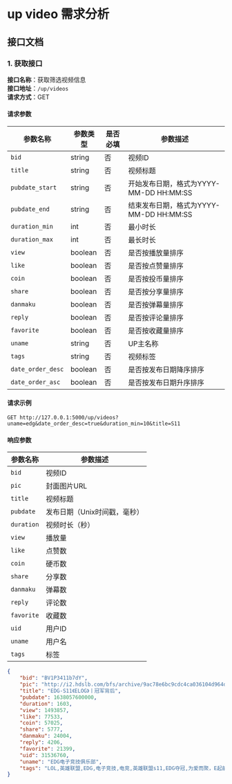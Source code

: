 # up video 需求分析

## 接口文档

### 1. 获取接口
**接口名称**：获取筛选视频信息  
**接口地址**：`/up/videos`  
**请求方式**：GET  

#### 请求参数

| 参数名称          | 参数类型 | 是否必填 | 参数描述                   |
|-------------------|----------|----------|----------------------------|
| `bid`             | string   | 否       | 视频ID                     |
| `title`           | string   | 否       | 视频标题                   |
| `pubdate_start`   | string   | 否       | 开始发布日期，格式为YYYY-MM-DD HH:MM:SS |
| `pubdate_end`     | string   | 否       | 结束发布日期，格式为YYYY-MM-DD HH:MM:SS |
| `duration_min`    | int      | 否       | 最小时长                   |
| `duration_max`    | int      | 否       | 最长时长                   |
| `view`            | boolean  | 否       | 是否按播放量排序           |
| `like`            | boolean  | 否       | 是否按点赞量排序           |
| `coin`            | boolean  | 否       | 是否按投币量排序           |
| `share`           | boolean  | 否       | 是否按分享量排序           |
| `danmaku`         | boolean  | 否       | 是否按弹幕量排序           |
| `reply`           | boolean  | 否       | 是否按评论量排序           |
| `favorite`        | boolean  | 否       | 是否按收藏量排序           |
| `uname`           | string   | 否       | UP主名称                   |
| `tags`            | string   | 否       | 视频标签                   |
| `date_order_desc` | boolean  | 否       | 是否按发布日期降序排序     |
| `date_order_asc`  | boolean  | 否       | 是否按发布日期升序排序     |

#### 请求示例

```http
GET http://127.0.0.1:5000/up/videos?uname=edg&date_order_desc=true&duration_min=10&title=S11
```
#### 响应参数

| 参数名称   | 参数描述                     |
|------------|------------------------------|
| `bid`      | 视频ID                       |
| `pic`      | 封面图片URL                  |
| `title`    | 视频标题                     |
| `pubdate`  | 发布日期（Unix时间戳，毫秒） |
| `duration` | 视频时长（秒）               |
| `view`     | 播放量                       |
| `like`     | 点赞数                       |
| `coin`     | 硬币数                       |
| `share`    | 分享数                       |
| `danmaku`  | 弹幕数                       |
| `reply`    | 评论数                       |
| `favorite` | 收藏数                       |
| `uid`      | 用户ID                       |
| `uname`    | 用户名                       |
| `tags`     | 标签                         |

```json
{
    "bid": "BV1P3411b7dY",
    "pic": "http://i2.hdslb.com/bfs/archive/9ac78e6bc9cdc4ca036104d964d4c3ab9e6c46d7.jpg",
    "title": "EDG-S11《ELOG》丨冠军背后",
    "pubdate": 1638057600000,
    "duration": 1603,
    "view": 1493857,
    "like": 77533,
    "coin": 57025,
    "share": 5777,
    "danmaku": 24004,
    "reply": 4206,
    "favorite": 21399,
    "uid": 31536760,
    "uname": "EDG电子竞技俱乐部",
    "tags": "LOL,英雄联盟,EDG,电子竞技,电竞,英雄联盟s11,EDG夺冠,为爱而聚，E起前进"
}
```